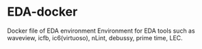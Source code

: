 # EDA-docker
Docker file of EDA environment
Environment for EDA tools such as waveview, icfb, ic6(virtuoso), nLint, debussy, prime time, LEC.
